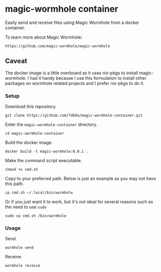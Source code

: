 # magic-wormhole container

Easily send and receive files using Magic Wormhole from a docker container.

To learn more about Magic Wormhole:

`https://github.com/magic-wormhole/magic-wormhole`

## Caveat

The docker image is a little overboard as it uses nix-pkgs to install magic-wormhole. I had it handy because I use this formulation to install other packages on wormhole related projects and I prefer nix-pkgs to do it.

### Setup

Download this repository.

```
git clone https://github.com/7db9a/magic-wormhole-container.git
```

Enter the `magic-wormhole-container` directory.

```
cd magic-wormhole-container
```

Build the docker image.

```
docker build -t magic-wormhole:0.0.1 .
```

Make the command script executable.

```
chmod +x cmd.sh
```

Copy to your preferred path. Below is just an example as you may not have this path.

```
cp cmd.sh ~/.local/bin/wormhole
```

Or if you just want it to work, but it's not ideal for several reasons such as the need to use `sudo`

```
sudo cp cmd.sh /bin/wormhole
```

### Usage

Send.

```
wormhole send
```

Receive.

```
wormhole receive
```
